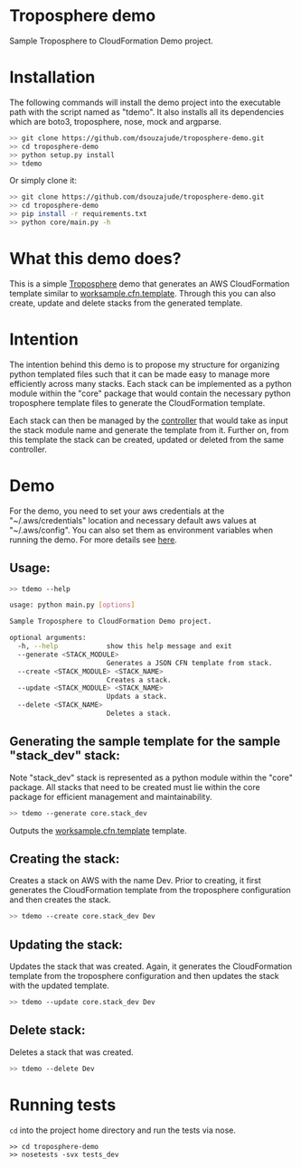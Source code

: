Troposphere demo
================
Sample Troposphere to CloudFormation Demo project.


Installation
============
The following commands will install the demo project into the executable
path with the script named as "tdemo". It also installs all its dependencies
which are boto3, troposphere, nose, mock and argparse.

```bash
>> git clone https://github.com/dsouzajude/troposphere-demo.git
>> cd troposphere-demo
>> python setup.py install
>> tdemo
```

Or simply clone it:

```bash
>> git clone https://github.com/dsouzajude/troposphere-demo.git
>> cd troposphere-demo
>> pip install -r requirements.txt
>> python core/main.py -h
```


What this demo does?
====================
This is a simple [Troposphere](https://github.com/cloudtools/troposphere) demo
that generates an AWS CloudFormation template similar to [worksample.cfn.template](https://github.com/dsouzajude/troposphere-demo/blob/master/worksample.cfn.template).
Through this you can also create, update and delete stacks from the generated
template.


Intention
=========
The intention behind this demo is to propose my structure for organizing python
templated files such that it can be made easy to manage more efficiently across
many stacks. Each stack can be implemented as a python module within the "core"
package that would contain the necessary python troposphere template files
to generate the CloudFormation template.

Each stack can then be managed by the [controller](https://github.com/dsouzajude/troposphere-demo/blob/master/core/main.py)
that would take as input the stack module name and generate the template from it.
Further on, from this template the stack can be created, updated or deleted from
the same controller.


Demo
====
For the demo, you need to set your aws credentials at the "\~/.aws/credentials"
location and necessary default aws values at "\~/.aws/config". You can also
set them as environment variables when running the demo. For more details
see [here](http://boto3.readthedocs.io/en/latest/guide/configuration.html).

Usage:
------

```bash
>> tdemo --help

usage: python main.py [options]

Sample Troposphere to CloudFormation Demo project.

optional arguments:
  -h, --help            show this help message and exit
  --generate <STACK_MODULE>
                        Generates a JSON CFN template from stack.
  --create <STACK_MODULE> <STACK_NAME>
                        Creates a stack.
  --update <STACK_MODULE> <STACK_NAME>
                        Updats a stack.
  --delete <STACK_NAME>
                        Deletes a stack.
```

Generating the sample template for the sample "stack_dev" stack:
----------------------------------------------------------------

Note "stack_dev" stack is represented as a python module within the "core"
package. All stacks that need to be created must lie within the core package for
efficient management and maintainability.

```bash
>> tdemo --generate core.stack_dev

```

Outputs the [worksample.cfn.template](https://github.com/dsouzajude/troposphere-demo/blob/master/worksample.cfn.template)
template.

Creating the stack:
-------------------
Creates a stack on AWS with the name Dev. Prior to creating, it first generates
the CloudFormation template from the troposphere configuration and then creates
the stack.

```bash
>> tdemo --create core.stack_dev Dev
```

Updating the stack:
-------------------
Updates the stack that was created. Again, it generates the CloudFormation
template from the troposphere configuration and then updates the stack with the
updated template.

```bash
>> tdemo --update core.stack_dev Dev
```


Delete stack:
-------------
Deletes a stack that was created.

```bash
>> tdemo --delete Dev
```


Running tests
=============
`cd` into the project home directory and run the tests via nose.

```
>> cd troposphere-demo
>> nosetests -svx tests_dev
```
